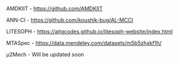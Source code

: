 AMDKIIT    - https://github.com/AMDKIIT

ANN-CI       - https://github.com/koushik-bug/AL-MCCI

LITESOPH     - https://aitgcodes.github.io/litesoph-website/index.html

MTASpec	- https://data.mendeley.com/datasets/m5b5zhxkf1h/

μ2Mech	- Will be updated soon
